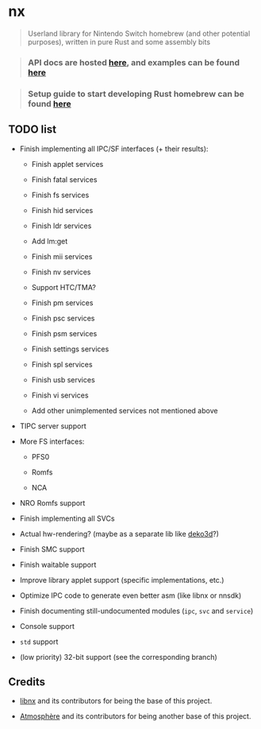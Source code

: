 
# nx

> Userland library for Nintendo Switch homebrew (and other potential purposes), written in pure Rust and some assembly bits

> ### API docs are hosted [here](https://aarch64-switch-rs.github.io/nx/), and examples can be found [here](https://github.com/aarch64-switch-rs/examples)

> ### Setup guide to start developing Rust homebrew can be found [here](https://github.com/aarch64-switch-rs/nx/wiki/Setup-Guide)

## TODO list

- Finish implementing all IPC/SF interfaces (+ their results):

  - Finish applet services

  - Finish fatal services

  - Finish fs services

  - Finish hid services

  - Finish ldr services

  - Add lm:get

  - Finish mii services

  - Finish nv services

  - Support HTC/TMA?

  - Finish pm services

  - Finish psc services

  - Finish psm services

  - Finish settings services

  - Finish spl services

  - Finish usb services

  - Finish vi services

  - Add other unimplemented services not mentioned above

- TIPC server support

- More FS interfaces:

  - PFS0

  - Romfs

  - NCA

- NRO Romfs support

- Finish implementing all SVCs

- Actual hw-rendering? (maybe as a separate lib like [deko3d](https://github.com/devkitPro/deko3d)?)

- Finish SMC support

- Finish waitable support

- Improve library applet support (specific implementations, etc.)

- Optimize IPC code to generate even better asm (like libnx or nnsdk)

- Finish documenting still-undocumented modules (`ipc`, `svc` and `service`)

- Console support

- `std` support

- (low priority) 32-bit support (see the corresponding branch)

## Credits

- [libnx](https://github.com/switchbrew/libnx) and its contributors for being the base of this project.

- [Atmosphère](https://github.com/Atmosphere-NX/Atmosphere) and its contributors for being another base of this project.
